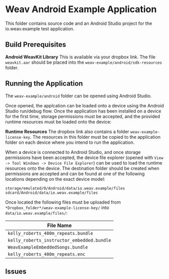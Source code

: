 # Weav Android Example Application

This folder contains source code and an Android Studio project for the io.weav.example test application.


## Build Prerequisites

**Android WeavKit Library** This is available via your dropbox link. The file `weavkit.aar` should be placed into the `weav-example/android/sdk-resources` folder.

## Running the Application

The `weav-example/android` folder can be opened using Android Studio.

Once opened, the applcation can be loaded onto a device using the Android Studio run/debug flow. Once the application has been installed on a device for the first time, storage permissions must be accepted, and the provided runtime resources must be loaded onto the device:

**Runtime Resources** The dropbox link also contains a folder `weav-example-license-key`. The resources in this folder must be copied to the application folder on each device where you intend to run the application.

When a device is connected to Android Studio, and once storage permissions have been accepted, the device file explorer (opened with `View -> Tool Windows -> Device File Explorer`) can be used to load the runtime resources onto the device. The destination folder should be created when permissions are accepted and can be found at one of the following locations depending on the exact device model:

`storage/emulated/0/Android/data/io.weav.example/files`
`sdcard/Android/data/io.weav.example/files`

Once located the following files must be uploaded from `*Dropbox_folder*/weav-example-license-key/` into `data/io.weav.example/files/`:

File Name                                    |
---------------------------------------------|
`kelly_roberts_400m_repeats.bundle`          |
`kelly_roberts_instructor_embedded.bundle`   |
`WeavExampleEmbeddedSongs.bundle`            |
`kelly_roberts_400m_repeats.enc`             |


## Issues



